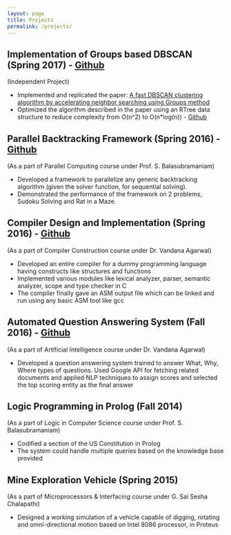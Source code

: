 ```yaml
---
layout: page
title: Projects
permalink: /projects/
---
```


## Implementation of Groups based DBSCAN (Spring 2017) - [Github](https://github.com/AdityaAS/GroupDBSCAN)
(Independent Project)
- Implemented and replicated the paper: [A fast DBSCAN clustering algorithm by accelerating neighbor searching using Groups method](https://dl.acm.org/citation.cfm?id=2952211)
- Optimized the algorithm described in the paper using an RTree data structure to reduce complexity from O(n^2) to O(n\*log(n)) - [Github](https://github.com/AdityaAS/GroupRTree)

## Parallel Backtracking Framework (Spring 2016) - [Github]()
(As a part of Parallel Computing course under Prof. S. Balasubramaniam)
- Developed a framework to parallelize any generic backtracking algorithm (given the solver function, for sequential solving).
- Demonstrated the performance of the framework on 2 problems, Sudoku Solving and Rat in a Maze. 

## Compiler Design and Implementation (Spring 2016) - [Github](https://github.com/AdityaAS/CompilerConstruction)
(As a part of Compiler Construction course under Dr. Vandana Agarwal)
- Developed an entire compiler for a dummy programming language having constructs like structures and functions
- Implemented various modules like lexical analyzer, parser, semantic analyzer, scope and type checker in C
- The compiler finally gave an ASM output file which can be linked and run using any basic ASM tool like gcc

## Automated Question Answering System (Fall 2016) - [Github](https://github.com/AdityaAS/Question-Answering-System)
(As a part of Artificial Intelligence course under Dr. Vandana Agarwal)
- Developed a question answering system trained to answer What, Why, Where types of questions. Used Google API for fetching related documents and applied NLP techniques to assign scores and selected the top scoring entity as the final answer

## Logic Programming in Prolog (Fall 2014)
(As a part of Logic in Computer Science course under Prof. S. Balasubramaniam)
- Codified a section of the US Constitution in Prolog
- The system could handle multiple queries based on the knowledge base provided

## Mine Exploration Vehicle (Spring 2015)
(As a part of Microprocessors & Interfacing course under G. Sai Sesha Chalapathi)
- Designed a working simulation of a vehicle capable of digging, rotating and omni-directional motion based on Intel 8086 processor, in Proteus

